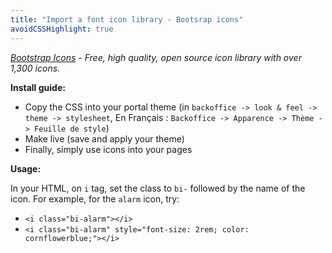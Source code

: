 ```yaml
---
title: "Import a font icon library - Bootsrap icons"
avoidCSSHighlight: true
---
```


_[Bootstrap Icons](https://icons.getbootstrap.com/) - Free, high quality, open source icon library with over 1,300 icons._
    

**Install guide:**

- Copy the CSS into your portal theme (in `backoffice -> look & feel -> theme -> stylesheet`, En Français : `Backoffice -> Apparence -> Thème -> Feuille de style`)
- Make live (save and apply your theme)
- Finally, simply use icons into your pages

**Usage:**

In your HTML, on `i` tag, set the class to `bi-` followed by the name of the icon.
For example, for the `alarm` icon, try:
- `<i class="bi-alarm"></i>`
- `<i class="bi-alarm" style="font-size: 2rem; color: cornflowerblue;"></i>`
